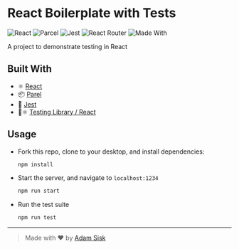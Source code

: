 # React Boilerplate with Tests

![React](https://img.shields.io/badge/React-v18-blue?style=flat) ![Parcel](https://img.shields.io/badge/Parcel-v2-red?style=flat) ![Jest](https://img.shields.io/badge/Jest-v28-green?style=flat) ![React Router](https://img.shields.io/badge/React%20Router-v6-blue?style=flat) ![Made With](https://img.shields.io/badge/Made%20With-Love-red?style=flat)


A project to demonstrate testing in React

## Built With
- ⚛️  [React](https://reactjs.org/)
- 📦  [Parel](https://parceljs.org/)
- 🧪  [Jest](https://jestjs.io/)
- 🧪⚛️  [Testing Library / React](https://testing-library.com/docs/react-testing-library/setup)

## Usage

- Fork this repo, clone to your desktop, and install dependencies:
  ```sh
  npm install
  ```
- Start the server, and navigate to `localhost:1234`
  ```sh
  npm run start
  ```
- Run the test suite
  ```sh
  npm run test
  ```
---

> Made with ♥️ by [Adam Sisk](https://www.github.com/CalamityAdam)

